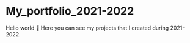 # My_portfolio_2021-2022
Hello world 👋 
Here you can see my projects that I created during 2021-2022.
